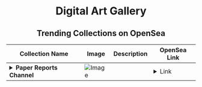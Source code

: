 <div align="center">

# Digital Art Gallery

## Trending Collections on OpenSea

| Collection Name                       | Image                                                                                     | Description                       | OpenSea Link                                                                                          |
|---------------------------------------|-------------------------------------------------------------------------------------------|-----------------------------------|--------------------------------------------------------------------------------------------------------|
| **<details><summary>Paper Reports Channel</summary></details>** | ![Image](https://i.seadn.io/s/raw/files/bcff961717964b06ea638255be7f9a0c.jpg?w=500&auto=format?w=200&auto=format) |  | <details><summary>Link</summary>[Paper Reports Channel](https://opensea.io/collection/paper-reports-channel)</details> |

</div>